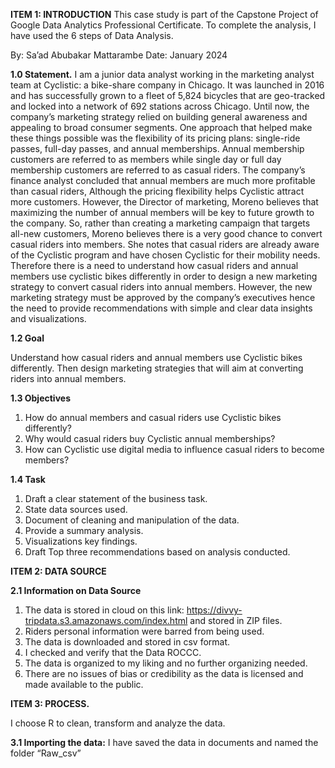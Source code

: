 **ITEM 1: INTRODUCTION**
This case study is part of the Capstone Project of Google Data Analytics Professional Certificate. To complete the analysis, I have used the 6 steps of Data Analysis.

By: Sa’ad Abubakar Mattarambe				Date: January 2024

**1.0	Statement.**
I am a junior data analyst working in the marketing analyst team at Cyclistic: a bike-share company in Chicago. It was launched in 2016 and has successfully grown to a fleet of 5,824 bicycles that are geo-tracked and locked into a network of 692 stations across Chicago. Until now, the company’s marketing strategy relied on building general awareness and appealing to broad consumer segments. One approach that helped make these things possible was the flexibility of its pricing plans: single-ride passes, full-day passes, and annual memberships. Annual membership customers are referred to as members while single day or full day membership customers are referred to as casual riders. The company’s finance analyst concluded that annual members are much more profitable than casual riders, Although the pricing flexibility helps Cyclistic attract more customers. However, the Director of marketing, Moreno believes that maximizing the number of annual members will be key to future growth to the company. So, rather than creating a marketing campaign that targets all-new customers, Moreno believes there is a very good chance to convert casual riders into members. She notes that casual riders are already aware of the Cyclistic program and have chosen Cyclistic for their mobility needs. Therefore there is a need to understand how casual riders and annual members use cyclistic bikes differently in order to design a new marketing strategy to convert casual riders into annual members. However, the new marketing strategy must be approved by the company’s executives hence the need to provide recommendations with simple and clear data insights and visualizations.

**1.2 Goal**

Understand how casual riders and annual members use Cyclistic bikes differently. Then design marketing strategies that will aim at converting riders into annual members.

**1.3 Objectives**
1.	How do annual members and casual riders use Cyclistic bikes differently?
2.	Why would casual riders buy Cyclistic annual memberships?
3.	How can Cyclistic use digital media to influence casual riders to become members?
   
**1.4 Task**
1.	Draft a clear statement of the business task.
2.	State data sources used.
3.	Document of cleaning and manipulation of the data.
4.	Provide a summary analysis.
5.	Visualizations key findings.
6.	Draft Top three recommendations based on analysis conducted. 


**ITEM 2: DATA SOURCE**

**2.1 Information on Data Source**
1.	The data is stored in cloud on this link: https://divvy-tripdata.s3.amazonaws.com/index.html and stored in ZIP files.
2.	Riders personal information were barred from being used.
3.	The data is downloaded and stored in csv format.
4.	I checked and verify that the Data ROCCC.
5.	The data is organized to my liking and no further organizing needed.
6.	There are no issues of bias or credibility as the data is licensed and made available to the public.

   
**ITEM 3: PROCESS.**

I choose R to clean, transform and analyze the data.      

**3.1 Importing the data:**
I have saved the data in documents and named the folder “Raw_csv”
